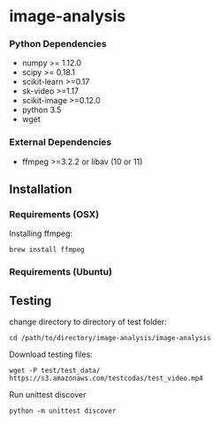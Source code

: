 # image-analysis

### Python Dependencies
* numpy >= 1.12.0
* scipy >= 0.18.1
* scikit-learn >=0.17
* sk-video >=1.17
* scikit-image >=0.12.0
* python 3.5
* wget

### External Dependencies
* ffmpeg >=3.2.2 or libav (10 or 11)

## Installation

### Requirements (OSX)

Installing ffmpeg:
```
brew install ffmpeg
```

### Requirements (Ubuntu)

## Testing
change directory to directory of test folder:
```
cd /path/to/directory/image-analysis/image-analysis
```
Download testing files:  
```
wget -P test/test_data/ https://s3.amazonaws.com/testcodas/test_video.mp4
```
Run unittest discover
```
python -m unittest discover
```
